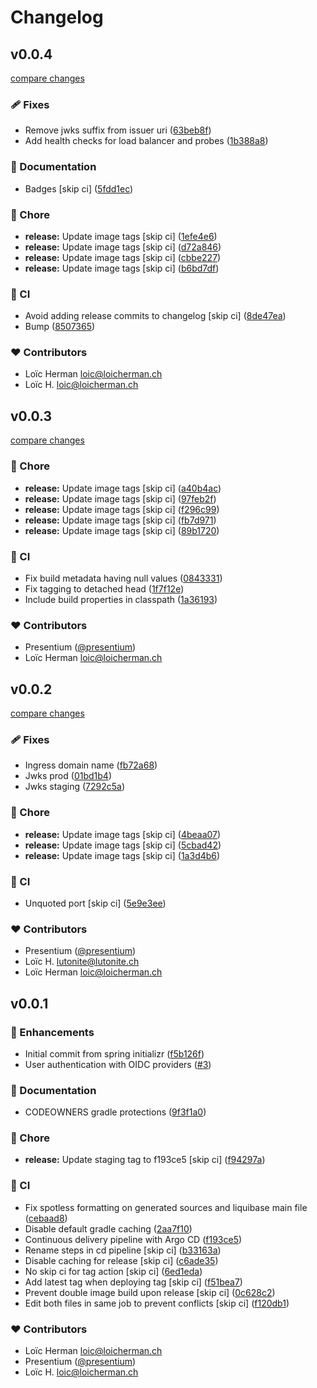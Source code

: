 # Changelog


## v0.0.4

[compare changes](https://github.com/presentium/api/compare/v0.0.3...v0.0.4)

### 🩹 Fixes

- Remove jwks suffix from issuer uri ([63beb8f](https://github.com/presentium/api/commit/63beb8f))
- Add health checks for load balancer and probes ([1b388a8](https://github.com/presentium/api/commit/1b388a8))

### 📖 Documentation

- Badges [skip ci] ([5fdd1ec](https://github.com/presentium/api/commit/5fdd1ec))

### 🏡 Chore

- **release:** Update image tags [skip ci] ([1efe4e6](https://github.com/presentium/api/commit/1efe4e6))
- **release:** Update image tags [skip ci] ([d72a846](https://github.com/presentium/api/commit/d72a846))
- **release:** Update image tags [skip ci] ([cbbe227](https://github.com/presentium/api/commit/cbbe227))
- **release:** Update image tags [skip ci] ([b6bd7df](https://github.com/presentium/api/commit/b6bd7df))

### 🤖 CI

- Avoid adding release commits to changelog [skip ci] ([8de47ea](https://github.com/presentium/api/commit/8de47ea))
- Bump ([8507365](https://github.com/presentium/api/commit/8507365))

### ❤️ Contributors

- Loïc Herman <loic@loicherman.ch>
- Loïc H. <loic@loicherman.ch>

## v0.0.3

[compare changes](https://github.com/presentium/api/compare/v0.0.2...v0.0.3)

### 🏡 Chore

- **release:** Update image tags [skip ci] ([a40b4ac](https://github.com/presentium/api/commit/a40b4ac))
- **release:** Update image tags [skip ci] ([97feb2f](https://github.com/presentium/api/commit/97feb2f))
- **release:** Update image tags [skip ci] ([f296c99](https://github.com/presentium/api/commit/f296c99))
- **release:** Update image tags [skip ci] ([fb7d971](https://github.com/presentium/api/commit/fb7d971))
- **release:** Update image tags [skip ci] ([89b1720](https://github.com/presentium/api/commit/89b1720))

### 🤖 CI

- Fix build metadata having null values ([0843331](https://github.com/presentium/api/commit/0843331))
- Fix tagging to detached head ([1f7f12e](https://github.com/presentium/api/commit/1f7f12e))
- Include build properties in classpath ([1a36193](https://github.com/presentium/api/commit/1a36193))

### ❤️ Contributors

- Presentium ([@presentium](http://github.com/presentium))
- Loïc Herman <loic@loicherman.ch>

## v0.0.2

[compare changes](https://github.com/presentium/api/compare/v0.0.1...v0.0.2)

### 🩹 Fixes

- Ingress domain name ([fb72a68](https://github.com/presentium/api/commit/fb72a68))
- Jwks prod ([01bd1b4](https://github.com/presentium/api/commit/01bd1b4))
- Jwks staging ([7292c5a](https://github.com/presentium/api/commit/7292c5a))

### 🏡 Chore

- **release:** Update image tags [skip ci] ([4beaa07](https://github.com/presentium/api/commit/4beaa07))
- **release:** Update image tags [skip ci] ([5cbad42](https://github.com/presentium/api/commit/5cbad42))
- **release:** Update image tags [skip ci] ([1a3d4b6](https://github.com/presentium/api/commit/1a3d4b6))

### 🤖 CI

- Unquoted port [skip ci] ([5e9e3ee](https://github.com/presentium/api/commit/5e9e3ee))

### ❤️ Contributors

- Presentium ([@presentium](http://github.com/presentium))
- Loïc H. <lutonite@lutonite.ch>
- Loïc Herman <loic@loicherman.ch>

## v0.0.1


### 🚀 Enhancements

- Initial commit from spring initializr ([f5b126f](https://github.com/presentium/api/commit/f5b126f))
- User authentication with OIDC providers ([#3](https://github.com/presentium/api/pull/3))

### 📖 Documentation

- CODEOWNERS gradle protections ([9f3f1a0](https://github.com/presentium/api/commit/9f3f1a0))

### 🏡 Chore

- **release:** Update staging tag to f193ce5 [skip ci] ([f94297a](https://github.com/presentium/api/commit/f94297a))

### 🤖 CI

- Fix spotless formatting on generated sources and liquibase main file ([cebaad8](https://github.com/presentium/api/commit/cebaad8))
- Disable default gradle caching ([2aa7f10](https://github.com/presentium/api/commit/2aa7f10))
- Continuous delivery pipeline with Argo CD ([f193ce5](https://github.com/presentium/api/commit/f193ce5))
- Rename steps in cd pipeline [skip ci] ([b33163a](https://github.com/presentium/api/commit/b33163a))
- Disable caching for release [skip ci] ([c6ade35](https://github.com/presentium/api/commit/c6ade35))
- No skip ci for tag action [skip ci] ([6ed1eda](https://github.com/presentium/api/commit/6ed1eda))
- Add latest tag when deploying tag [skip ci] ([f51bea7](https://github.com/presentium/api/commit/f51bea7))
- Prevent double image build upon release [skip ci] ([0c628c2](https://github.com/presentium/api/commit/0c628c2))
- Edit both files in same job to prevent conflicts [skip ci] ([f120db1](https://github.com/presentium/api/commit/f120db1))

### ❤️ Contributors

- Loïc Herman <loic@loicherman.ch>
- Presentium ([@presentium](http://github.com/presentium))
- Loïc H. <loic@loicherman.ch>

